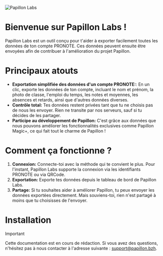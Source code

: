 ![Papillon Labs](https://raw.githubusercontent.com/raphckrman/PapillonLab/refs/heads/rework-ui/.github/assets/banner.svg?token=GHSAT0AAAAAAC35QUUUWDQLXNC425Q4EVBGZ6TKPPQ)

# Bienvenue sur Papillon Labs !
Papillon Labs est un outil conçu pour t'aider à exporter facilement toutes les données de ton compte PRONOTE. Ces données peuvent ensuite être envoyées afin de contribuer à l'amélioration du projet Papillon.

# Principaux atouts
- **Exportation simplifiée des données d'un compte PRONOTE:**: En un clic, exporte les données de ton compte, incluant le nom et prénom, la photo de classe, l'emploi du temps, les notes et moyennes, les absences et retards, ainsi que d'autres données diverses.
- **Contrôle total:** Tes données restent privées tant que tu ne choisis pas de nous les envoyer. Rien ne transite par nos serveurs, sauf si tu décides de les partager.
- **Participe au développement de Papillon:** C'est grâce aux données que nous pouvons améliorer les fonctionnalités exclusives comme Papillon Magic+, ce qui fait tout le charme de Papillon !

# Comment ça fonctionne ?
1. **Connexion:** Connecte-toi avec la méthode qui te convient le plus. Pour l'instant, Papillon Labs supporte la connexion via les identifiants PRONOTE ou via QRCode.
2. **Exportation:** Exporte tes données depuis le tableau de bord de Papillon Labs.
3. **Partage:** Si tu souhaites aider à améliorer Papillon, tu peux envoyer les données exportées directement. Mais souviens-toi, rien n'est partagé à moins que tu choisisses de l'envoyer.

# Installation
> [!IMPORTANT]
> Cette documentation est en cours de rédaction. Si vous avez des questions, n'hésitez pas à nous contacter à l'adresse suivante : [support@papillon.bzh](mailto:support@papillon.bzh).
